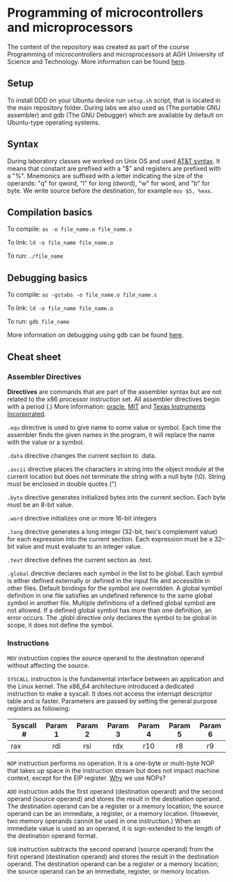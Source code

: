 # Programming of microcontrollers and microprocessors

The content of the repository was created as part of the course Programming of microcontrollers and microprocessors at AGH University of Science and Technology. More information can be found <a href="http://home.agh.edu.pl/~buba/">here</a>.

## Setup

To install DDD on your Ubuntu device run ```setup.sh``` script, that is located in the main repository folder. During labs we also used as (The portable GNU assembler) and gdb (The GNU Debugger) which are available by default on Ubuntu-type operating systems.

## Syntax

During laboratory classes we worked on Unix OS and used <a href="https://en.wikipedia.org/wiki/X86_assembly_language#Syntax">AT&T syntax</a>. It means that constant are prefixed with a "$" and registers are prefixed with a "%". Mnemonics are suffixed with a letter indicating the size of the operands: "q" for qword, "l" for long (dword), "w" for word, and "b" for byte. We write source before the destination, for example ```mov $5, %eax```.

## Compilation basics

To compile:   ```as -o file_name.o file_name.s```

To link:      ```ld -o file_name file_name.o```

To run:       ```./file_name```

## Debugging basics

To compile:   ```as -gstabs -o file_name.o file_name.s```

To link:      ```ld -o file_name file_name.o```

To run:       ```gdb file_name```

More information on debugging using gdb can be found <a href="https://github.com/SkalskiP/Programming_of_microcontrollers_and_microprocessors/blob/master/Lab_2/gdb_info.pdf">here</a>.

## Cheat sheet

### Assembler Directives

<b>Directives</b> are commands that are part of the assembler syntax but are not related to the x86 processor instruction set. All assembler directives begin with a period (.) More information: <a href="https://docs.oracle.com/cd/E26502_01/html/E28388/eoiyg.html">oracle</a>, <a href="http://web.mit.edu/gnu/doc/html/as_7.html">MIT</a> and <a href="http://downloads.ti.com/docs/esd/SLAU131K/Content/SLAU131K_HTML/assembler_directives.html">Texas Instruments Incorporated</a>.

```.equ```  directive is used to give name to some value or symbol. Each time the assembler finds the given names in the program, it will replace the name with the value or a symbol.

```.data``` directive changes the current section to .data.

```.ascii``` directive places the characters in string into the object module at the current location but does not terminate the string with a null byte (\0). String must be enclosed in double quotes (")

```.byte``` directive generates initialized bytes into the current section. Each byte must be an 8-bit value.

```.word``` directive initializes one or more 16-bit integers

```.long``` directive generates a long integer (32-bit, two's complement value) for each expression into the current section. Each expression must be a 32–bit value and must evaluate to an integer value.

```.text``` directive defines the current section as .text.

```.global``` directive declares each symbol in the list to be global. Each symbol is either defined externally or defined in the input file and accessible in other files. Default bindings for the symbol are overridden. A global symbol definition in one file satisfies an undefined reference to the same global symbol in another file. Multiple definitions of a defined global symbol are not allowed. If a defined global symbol has more than one definition, an error occurs. The .globl directive only declares the symbol to be global in scope, it does not define the symbol.

### Instructions

```MOV``` instruction copies the source operand to the destination operand without affecting the source.

```SYSCALL``` instruction is the fundamental interface between an application and the Linux kernel. The x86_64 architecture introduced a dedicated instruction to make a syscall. It does not access the interrupt descriptor table and is faster. Parameters are passed by setting the general purpose registers as following:

| Syscall #  | Param 1 | Param 2 | Param 3 | Param 4 | Param 5 | Param 6 |
| ---------- |:-------:|:-------:|:-------:|:-------:|:-------:|:-------:|
| rax        | rdi	   | rsi	   | rdx	   | r10	   | r8  	   | r9 	   |

```NOP``` instruction performs no operation. It is a one-byte or multi-byte NOP that takes up space in the instruction stream but does not impact machine context, except for the EIP register. <a href="https://stackoverflow.com/questions/234906/whats-the-purpose-of-the-nop-opcode">Why</a> we use NOPs?

```ADD``` instruction adds the first operand (destination operand) and the second operand (source operand) and stores the result in the destination operand. The destination operand can be a register or a memory location; the source operand can be an immediate, a register, or a memory location. (However, two memory operands cannot be used in one instruction.) When an immediate value is used as an operand, it is sign-extended to the length of the destination operand format.

```SUB``` instruction subtracts the second operand (source operand) from the first operand (destination operand) and stores the result in the destination operand. The destination operand can be a register or a memory location; the source operand can be an immediate, register, or memory location.
